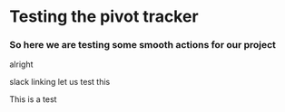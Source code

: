 # Testing the pivot tracker

### So here we are testing some smooth actions for our project

alright

slack linking let us test this

This is a test
